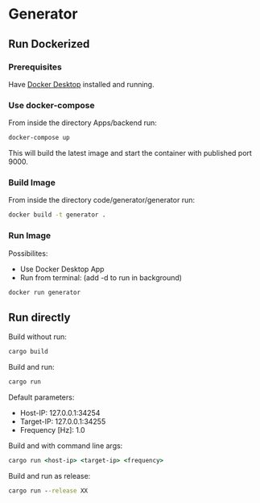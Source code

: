 # Generator

## Run Dockerized

### Prerequisites

Have [Docker Desktop](https://www.docker.com/get-started/) installed and running.

### Use docker-compose

From inside the directory Apps/backend run:

```cmd
docker-compose up
```

This will build the latest image and start the container with published port 9000.

### Build Image

From inside the directory code/generator/generator run:

```cmd
docker build -t generator .
```

### Run Image

Possibilites:
* Use Docker Desktop App
* Run from terminal: (add -d to run in background)
```cmd
docker run generator
```

## Run directly

Build without run:

```cmd
cargo build
```

Build and run:

```cmd
cargo run
```

Default parameters:

* Host-IP: 127.0.0.1:34254
* Target-IP: 127.0.0.1:34255
* Frequency [Hz]: 1.0

Build and with command line args:

```cmd
cargo run <host-ip> <target-ip> <frequency>
```

Build and run as release:

```cmd
cargo run --release XX
```
